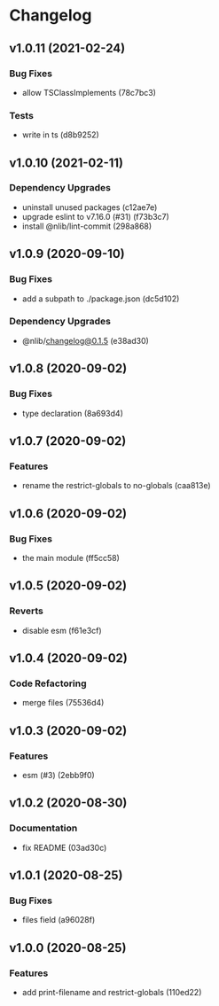 # Changelog

## v1.0.11 (2021-02-24)

### Bug Fixes

- allow TSClassImplements (78c7bc3)

### Tests

- write in ts (d8b9252)


## v1.0.10 (2021-02-11)

### Dependency Upgrades

- uninstall unused packages (c12ae7e)
- upgrade eslint to v7.16.0 (#31) (f73b3c7)
- install @nlib/lint-commit (298a868)


## v1.0.9 (2020-09-10)

### Bug Fixes

- add a subpath to ./package.json (dc5d102)

### Dependency Upgrades

- @nlib/changelog@0.1.5 (e38ad30)


## v1.0.8 (2020-09-02)

### Bug Fixes

- type declaration (8a693d4)


## v1.0.7 (2020-09-02)

### Features

- rename the restrict-globals to no-globals (caa813e)


## v1.0.6 (2020-09-02)

### Bug Fixes

- the main module (ff5cc58)


## v1.0.5 (2020-09-02)

### Reverts

- disable esm (f61e3cf)


## v1.0.4 (2020-09-02)

### Code Refactoring

- merge files (75536d4)


## v1.0.3 (2020-09-02)

### Features

- esm (#3) (2ebb9f0)


## v1.0.2 (2020-08-30)

### Documentation

- fix README (03ad30c)


## v1.0.1 (2020-08-25)

### Bug Fixes

- files field (a96028f)


## v1.0.0 (2020-08-25)

### Features

- add print-filename and restrict-globals (110ed22)


